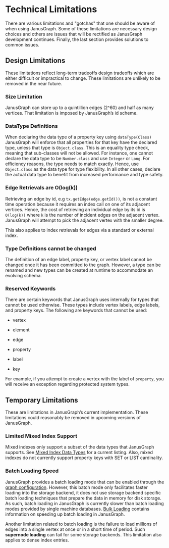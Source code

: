 # Technical Limitations

There are various limitations and "gotchas" that one should be aware of
when using JanusGraph. Some of these limitations are necessary design
choices and others are issues that will be rectified as JanusGraph
development continues. Finally, the last section provides solutions to
common issues.

## Design Limitations

These limitations reflect long-term tradeoffs design tradeoffs which are
either difficult or impractical to change. These limitations are
unlikely to be removed in the near future.

### Size Limitation

JanusGraph can store up to a quintillion edges (2^60) and half as many
vertices. That limitation is imposed by JanusGraph’s id scheme.

### DataType Definitions

When declaring the data type of a property key using `dataType(Class)`
JanusGraph will enforce that all properties for that key have the
declared type, unless that type is `Object.class`. This is an equality
type check, meaning that sub-classes will not be allowed. For instance,
one cannot declare the data type to be `Number.class` and use `Integer`
or `Long`. For efficiency reasons, the type needs to match exactly.
Hence, use `Object.class` as the data type for type flexibility. In all
other cases, declare the actual data type to benefit from increased
performance and type safety.

### Edge Retrievals are O(log(k))

Retrieving an edge by id, e.g `tx.getEdge(edge.getId())`, is not a
constant time operation because it requires an index call on one of its
adjacent vertices. Hence, the cost of retrieving an individual edge by
its id is `O(log(k))` where `k` is the number of incident edges on the
adjacent vertex. JanusGraph will attempt to pick the adjacent vertex
with the smaller degree.

This also applies to index retrievals for edges via a standard or
external index.

### Type Definitions cannot be changed

The definition of an edge label, property key, or vertex label cannot be
changed once it has been committed to the graph. However, a type can be
renamed and new types can be created at runtime to accommodate an
evolving schema.

### Reserved Keywords

There are certain keywords that JanusGraph uses internally for types
that cannot be used otherwise. These types include vertex labels, edge
labels, and property keys. The following are keywords that cannot be
used:

-   vertex

-   element

-   edge

-   property

-   label

-   key

For example, if you attempt to create a vertex with the label of
`property`, you will receive an exception regarding protected system
types.

## Temporary Limitations

These are limitations in JanusGraph’s current implementation. These
limitations could reasonably be removed in upcoming versions of
JanusGraph.

### Limited Mixed Index Support

Mixed indexes only support a subset of the data types that JanusGraph
supports. See [Mixed Index Data Types](../basics/search-predicates.md#data-type-support) for a current
listing. Also, mixed indexes do not currently support property keys with
SET or LIST cardinality.

### Batch Loading Speed

JanusGraph provides a batch loading mode that can be enabled through the
[graph configuration](../configs/configuration-reference.md). However, this batch mode only
facilitates faster loading into the storage backend, it does not use
storage backend specific batch loading techniques that prepare the data
in memory for disk storage. As such, batch loading in JanusGraph is
currently slower than batch loading modes provided by single machine
databases. [Bulk Loading](../operations/bulk-loading.md) contains information on speeding up
batch loading in JanusGraph.

Another limitation related to batch loading is the failure to load
millions of edges into a single vertex at once or in a short time of
period. Such **supernode loading** can fail for some storage backends.
This limitation also applies to dense index entries.
